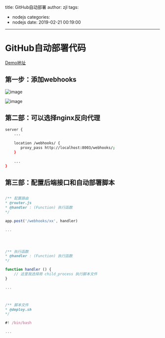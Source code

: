 title: GitHub自动部署
author: zjl
tags:
  - nodejs
categories:
  - nodejs
date: 2019-02-21 00:19:00
---
# GitHub自动部署代码

[Demo地址](https://github.com/zhangjialegh/WebHooks)

## 第一步：添加webhooks

![image](https://gitlab.com/zhangjiale/ifile/raw/master/webhooks1.jpg)

![image](https://gitlab.com/zhangjiale/ifile/raw/master/webhooks2.jpg)

## 第二部：可以选择nginx反向代理

```bash
server {
    ...
    
    location /webhooks/ {
       proxy_pass http://localhost:8003/webhooks/;
    }
    
    ...
}

```

## 第三部：配置后端接口和自动部署脚本

```javascript

/** 配置路由
* @router.js
* @handler : (Function) 执行函数
*/

app.post('/webhooks/xx', handler)

...




/** 执行函数
* @handler : (Function) 执行函数
*/

function handler () {
    // 这里我选择用 child_process 执行脚本文件
}

...



/** 脚本文件
* @deploy.sh
*/

#! /bin/bash

...


```